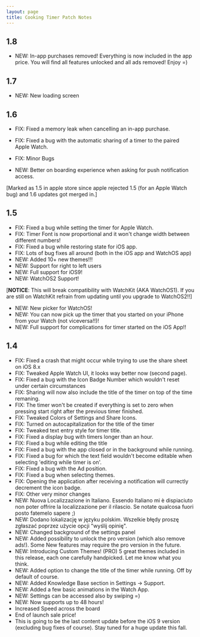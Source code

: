 ```yaml
---
layout: page
title: Cooking Timer Patch Notes
---
```


## 1.8

- NEW: In-app purchases removed! Everything is now included in the app price. You will find all features unlocked and all ads removed! Enjoy =)

## 1.7

- NEW: New loading screen

## 1.6 

- FIX: Fixed a memory leak when cancelling an in-app purchase.  
- FIX: Fixed a bug with the automatic sharing of a timer to the paired Apple Watch.  
- FIX: Minor Bugs

- NEW: Better on boarding experience when asking for push notification access.

[Marked as 1.5 in apple store since apple rejected 1.5 (for an Apple Watch bug) and 1.6 updates got merged in.]

## 1.5

* FIX: Fixed a bug while setting the timer for Apple Watch.
* FIX: Timer Font is now proportional and it won't change width between different numbers!
* FIX: Fixed a bug while restoring state for iOS app.
* FIX: Lots of bug fixes all around (both in the iOS app and WatchOS app)
* NEW: Added 10+ new themes!!!
* NEW: Support for right to left users
* NEW: Full support for iOS9!
* NEW: WatchOS2 Support!

[**NOTICE**: This will break compatibility with WatchKit (AKA WatchOS1). If you are still on WatchKit refrain from updating until you upgrade to WatchOS2!!]

* NEW: New picker for WatchOS!
* NEW: You can now pick up the timer that you started on your iPhone from your Watch (not viceversa!!)!
* NEW: Full support for complications for timer started on the iOS App!!



## 1.4

* FIX: Fixed a crash that might occur while trying to use the share sheet on iOS 8.x
* FIX: Tweaked Apple Watch UI, it looks way better now (second page).
* FIX: Fixed a bug with the Icon Badge Number which wouldn't reset under certain circumstances
* FIX: Sharing will now also include the title of the timer on top of the time remaning.
* FIX: The timer won't be created if everything is set to zero when pressing start right after the previous timer finished.
* FIX: Tweaked Colors of Settings and Share Icons.
* FIX: Turned on autocapitalization for the title of the timer
* FIX: Tweaked text entry style for timer title.
* FIX: Fixed a display bug with timers longer than an hour.
* FIX: Fixed a bug while editing the title
* FIX: Fixed a bug with the app closed or in the background while running.
* FIX: Fixed a bug for which the text field wouldn't become editable when selecting 'editing while timer is on'.
* FIX: Fixed a bug with the Ad position.
* FIX: Fixed a bug when selecting themes.
* FIX: Opening the application after receiving a notification will currectly decrement the icon badge.
* FIX: Other very minor changes
* NEW: Nuova Localizzazione in Italiano. Essendo Italiano mi è dispiaciuto non poter offrire la localizzazione per il rilascio. Se notate qualcosa fuori posto fatemelo sapere ;)
* NEW: Dodano lokalizację w języku polskim. Wszelkie błędy proszę zgłaszać poprzez użycie opcji "wyślij opinię".
* NEW: Changed background of the settings panel
* NEW: Added possibility to unlock the pro version (which also remove ads!). Some New features may require the pro version in the future.
* NEW: Introducing Custom Themes! (PRO) 5 great themes included in this release, each one carefully handpicked. Let me know what you think.
* NEW: Added option to change the title of the timer while running. Off by default of course.
* NEW: Added Knowledge Base section in Settings -> Support.
* NEW: Added a few basic animations in the Watch App.
* NEW: Settings can be accessed also by swiping =)
* NEW: Now supports up to 48 hours!
* Increased Speed across the board
* End of launch sale price!
* This is going to be the last content update before the iOS 9 version (excluding bug fixes of course). Stay tuned for a huge update this fall.

